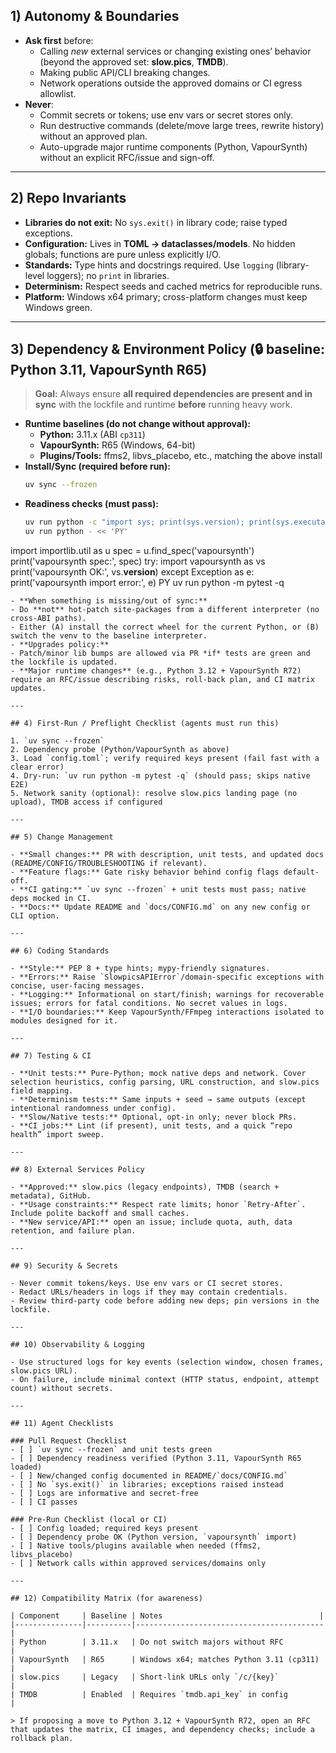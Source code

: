 ## 1) Autonomy & Boundaries

- **Ask first** before:
  - Calling *new* external services or changing existing ones’ behavior (beyond the approved set: **slow.pics**, **TMDB**).
  - Making public API/CLI breaking changes.
  - Network operations outside the approved domains or CI egress allowlist.
- **Never**:
  - Commit secrets or tokens; use env vars or secret stores only.
  - Run destructive commands (delete/move large trees, rewrite history) without an approved plan.
  - Auto-upgrade major runtime components (Python, VapourSynth) without an explicit RFC/issue and sign-off.

---

## 2) Repo Invariants

- **Libraries do not exit:** No `sys.exit()` in library code; raise typed exceptions.
- **Configuration:** Lives in **TOML → dataclasses/models**. No hidden globals; functions are pure unless explicitly I/O.
- **Standards:** Type hints and docstrings required. Use `logging` (library-level loggers); no `print` in libraries.
- **Determinism:** Respect seeds and cached metrics for reproducible runs.
- **Platform:** Windows x64 primary; cross-platform changes must keep Windows green.

---

## 3) Dependency & Environment Policy (🔒 baseline: Python **3.11**, VapourSynth **R65**)

> **Goal:** Always ensure **all required dependencies are present and in sync** with the lockfile and runtime **before** running heavy work.

- **Runtime baselines (do not change without approval):**
  - **Python:** 3.11.x (ABI `cp311`)
  - **VapourSynth:** R65 (Windows, 64-bit)
  - **Plugins/Tools:** ffms2, libvs_placebo, etc., matching the above install
- **Install/Sync (required before run):**
  ```bash
  uv sync --frozen
  ```
- **Readiness checks (must pass):**
  ```bash
  uv run python -c "import sys; print(sys.version); print(sys.executable)"
  uv run python - << 'PY'
import importlib.util as u
spec = u.find_spec('vapoursynth')
print('vapoursynth spec:', spec)
try:
    import vapoursynth as vs
    print('vapoursynth OK:', vs.__version__)
except Exception as e:
    print('vapoursynth import error:', e)
PY
  uv run python -m pytest -q
  ```
- **When something is missing/out of sync:**
  - Do **not** hot-patch site-packages from a different interpreter (no cross-ABI paths).
  - Either (A) install the correct wheel for the current Python, or (B) switch the venv to the baseline interpreter.
- **Upgrades policy:**
  - Patch/minor lib bumps are allowed via PR *if* tests are green and the lockfile is updated.
  - **Major runtime changes** (e.g., Python 3.12 + VapourSynth R72) require an RFC/issue describing risks, roll-back plan, and CI matrix updates.

---

## 4) First-Run / Preflight Checklist (agents must run this)

1. `uv sync --frozen`
2. Dependency probe (Python/VapourSynth as above)
3. Load `config.toml`; verify required keys present (fail fast with a clear error)
4. Dry-run: `uv run python -m pytest -q` (should pass; skips native E2E)
5. Network sanity (optional): resolve slow.pics landing page (no upload), TMDB access if configured

---

## 5) Change Management

- **Small changes:** PR with description, unit tests, and updated docs (README/CONFIG/TROUBLESHOOTING if relevant).
- **Feature flags:** Gate risky behavior behind config flags default-off.
- **CI gating:** `uv sync --frozen` + unit tests must pass; native deps mocked in CI.
- **Docs:** Update README and `docs/CONFIG.md` on any new config or CLI option.

---

## 6) Coding Standards

- **Style:** PEP 8 + type hints; mypy-friendly signatures.
- **Errors:** Raise `SlowpicsAPIError`/domain-specific exceptions with concise, user-facing messages.
- **Logging:** Informational on start/finish; warnings for recoverable issues; errors for fatal conditions. No secret values in logs.
- **I/O boundaries:** Keep VapourSynth/FFmpeg interactions isolated to modules designed for it.

---

## 7) Testing & CI

- **Unit tests:** Pure-Python; mock native deps and network. Cover selection heuristics, config parsing, URL construction, and slow.pics field mapping.
- **Determinism tests:** Same inputs + seed → same outputs (except intentional randomness under config).
- **Slow/Native tests:** Optional, opt-in only; never block PRs.
- **CI jobs:** Lint (if present), unit tests, and a quick “repo health” import sweep.

---

## 8) External Services Policy

- **Approved:** slow.pics (legacy endpoints), TMDB (search + metadata), GitHub.
- **Usage constraints:** Respect rate limits; honor `Retry-After`. Include polite backoff and small caches.
- **New service/API:** open an issue; include quota, auth, data retention, and failure plan.

---

## 9) Security & Secrets

- Never commit tokens/keys. Use env vars or CI secret stores.
- Redact URLs/headers in logs if they may contain credentials.
- Review third-party code before adding new deps; pin versions in the lockfile.

---

## 10) Observability & Logging

- Use structured logs for key events (selection window, chosen frames, slow.pics URL).
- On failure, include minimal context (HTTP status, endpoint, attempt count) without secrets.

---

## 11) Agent Checklists

### Pull Request Checklist
- [ ] `uv sync --frozen` and unit tests green
- [ ] Dependency readiness verified (Python 3.11, VapourSynth R65 loaded)
- [ ] New/changed config documented in README/`docs/CONFIG.md`
- [ ] No `sys.exit()` in libraries; exceptions raised instead
- [ ] Logs are informative and secret-free
- [ ] CI passes

### Pre-Run Checklist (local or CI)
- [ ] Config loaded; required keys present
- [ ] Dependency probe OK (Python version, `vapoursynth` import)
- [ ] Native tools/plugins available when needed (ffms2, libvs_placebo)
- [ ] Network calls within approved services/domains only

---

## 12) Compatibility Matrix (for awareness)

| Component     | Baseline | Notes                                   |
|---------------|----------|------------------------------------------|
| Python        | 3.11.x   | Do not switch majors without RFC         |
| VapourSynth   | R65      | Windows x64; matches Python 3.11 (cp311) |
| slow.pics     | Legacy   | Short-link URLs only `/c/{key}`          |
| TMDB          | Enabled  | Requires `tmdb.api_key` in config        |

> If proposing a move to Python 3.12 + VapourSynth R72, open an RFC that updates the matrix, CI images, and dependency checks; include a rollback plan.
